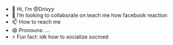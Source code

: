 - 👋 Hi, I’m @Drivyy
- 💞️ I’m looking to collaborate on teach me how facebook reaction 
- 📫 How to reach me 
- 😄 Pronouns: ...
- ⚡ Fun fact: idk how to socialize socmed

<!---
Drivyy/Drivyy is a ✨ special ✨ repository because its `README.md` (this file) appears on your GitHub profile.
You can click the Preview link to take a look at your changes.
--->
